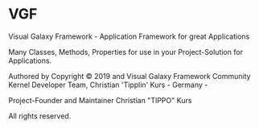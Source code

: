# VGF
Visual Galaxy Framework -
Application Framework for great Applications

Many Classes, Methods, Properties for use in your Project-Solution for Applications.

Authored by Copyright © 2019 and  Visual Galaxy Framework Community Kernel Developer Team,
Christian 'Tipplin' Kurs - Germany - 

Project-Founder and Maintainer Christian "TIPPO" Kurs

All rights reserved.
